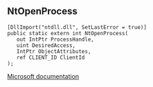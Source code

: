 ## NtOpenProcess

```
[DllImport("ntdll.dll", SetLastError = true)]
public static extern int NtOpenProcess(
   out IntPtr ProcessHandle,
   uint DesiredAccess,
   IntPtr ObjectAttributes,
   ref CLIENT_ID ClientId
);
```

[Microsoft documentation](https://docs.microsoft.com/en-us/windows-hardware/drivers/ddi/ntddk/nf-ntddk-ntopenprocess)
